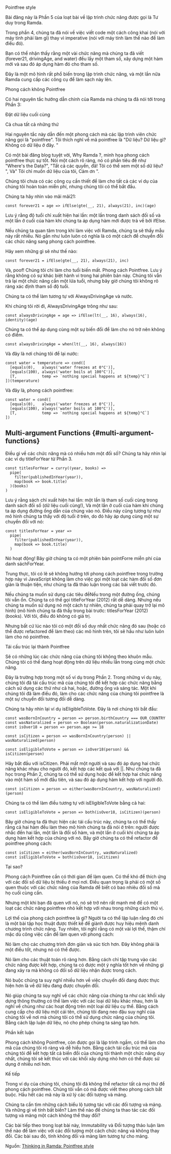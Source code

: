 Pointfree style

Bài đăng này là Phần 5 của loạt bài về lập trình chức năng được gọi là Tư duy trong Ramda.

Trong phần 4, chúng ta đã nói về việc viết code một cách công khai \(nói với máy tính phải làm gì\) thay vì imperative \(nói với máy tính làm thế nào để làm điều đó\).

Bạn có thể nhận thấy rằng một vài chức năng mà chúng ta đã viết \(forever21, drivingAge, and water\) đều lấy một tham số, xây dựng một hàm mới và sau đó áp dụng hàm đó cho tham số.

Đây là một mô hình rất phổ biến trong lập trình chức năng, và một lần nữa Ramda cung cấp các công cụ để làm sạch này lên.

Phong cách không Pointfree

Có hai nguyên tắc hướng dẫn chính của Ramda mà chúng ta đã nói tới trong Phần 3:

Đặt dữ liệu cuối cùng

Cà chua tất cả những thứ

Hai nguyên tắc này dẫn đến một phong cách mà các lập trình viên chức năng gọi là "pointfree". Tôi thích nghĩ về mã pointfree là "Dữ liệu? Dữ liệu gì? Không có dữ liệu ở đây. "

Có một bài đăng blog tuyệt vời, Why Ramda ?, minh họa phong cách pointfree thực sự tốt. Nói một cách rõ ràng, nó có phần tiêu đề như "Where's the Data?", "Tất cả các quyền, đã! Tôi có thể xem một số dữ liệu? ", Và" Tôi chỉ muốn dữ liệu của tôi, Cảm ơn ".

Chúng tôi chưa có các công cụ cần thiết để làm cho tất cả các ví dụ của chúng tôi hoàn toàn miễn phí, nhưng chúng tôi có thể bắt đầu.

Chúng ta hãy nhìn vào mãi mãi21:

```
const forever21 = age => ifElse(gte(__, 21), always(21), inc)(age)
```

Lưu ý rằng độ tuổi chỉ xuất hiện hai lần: một lần trong danh sách đối số và một lần ở cuối của hàm khi chúng ta áp dụng hàm mới được trả về bởi ifElse.

Nếu chúng ta quan tâm trong khi làm việc với Ramda, chúng ta sẽ thấy mẫu này rất nhiều. Nó gần như luôn luôn có nghĩa là có một cách để chuyển đổi các chức năng sang phong cách pointfree.

Hãy xem những gì sẽ như thế nào:

```
const forever21 = ifElse(gte(__, 21), always(21), inc)
```

Và, poof! Chúng tôi chỉ làm cho tuổi biến mất. Phong cách Pointfree. Lưu ý rằng không có sự khác biệt hành vi trong hai phiên bản này. Chúng tôi vẫn trả lại một chức năng cần một lứa tuổi, nhưng bây giờ chúng tôi không rõ ràng xác định tham số độ tuổi.

Chúng ta có thể làm tương tự với AlwaysDrivingAge và nước.

Khi chúng tôi rời đi, AlwaysDrivingAge trông như sau:

```
const alwaysDrivingAge = age => ifElse(lt(__, 16), always(16), identity)(age)
```

Chúng ta có thể áp dụng cùng một sự biến đổi để làm cho nó trở nên không có điểm.

```
const alwaysDrivingAge = when(lt(__, 16), always(16))
```

Và đây là nơi chúng tôi để lại nước:

    const water = temperature => cond([
      [equals(0),   always('water freezes at 0°C')],
      [equals(100), always('water boils at 100°C')],
      [T,           temp => `nothing special happens at ${temp}°C`]
    ])(temperature)

Và đây là, phong cách pointfree:

    const water = cond([
      [equals(0),   always('water freezes at 0°C')],
      [equals(100), always('water boils at 100°C')],
      [T,           temp => `nothing special happens at ${temp}°C`]
    ])

## Multi-argument Functions {#multi-argument-functions}

Điều gì về các chức năng mà có nhiều hơn một đối số? Chúng ta hãy nhìn lại các ví dụ titleForYear từ Phần 3.

```
const titlesForYear = curry((year, books) =>
  pipe(
    filter(publishedInYear(year)),
    map(book => book.title)
  )(books)
)
```

Lưu ý rằng sách chỉ xuất hiện hai lần: một lần là tham số cuối cùng trong danh sách đối số \(dữ liệu cuối cùng!\), Và một lần ở cuối của hàm khi chúng ta áp dụng đường ống dẫn của chúng vào nó. Điều này cũng tương tự như mô hình chúng ta thấy với độ tuổi ở trên, do đó hãy áp dụng cùng một sự chuyển đổi với nó:

```
const titlesForYear = year =>
  pipe(
    filter(publishedInYear(year)),
    map(book => book.title)
  )
```

Nó hoạt động! Bây giờ chúng ta có một phiên bản pointForre miễn phí của danh sáchForYear.



Trung thực, tôi có lẽ sẽ không hướng tới phong cách pointfree trong trường hợp này vì JavaScript không làm cho việc gọi một loạt các hàm đối số đơn giản là thuận tiện, như chúng ta đã thảo luận trong các bài viết trước đó.



Nếu chúng ta muốn sử dụng các tiêu đềNếu trong một đường ống, chúng tôi vẫn ổn. Chúng ta có thể gọi titleForYear \(2012\) rất dễ dàng. Nhưng nếu chúng ta muốn sử dụng nó một cách tự nhiên, chúng ta phải quay trở lại mô hình\) \(mô hình chúng ta đã thấy trong bài trước: titlesForYear \(2012\) \(books\). Với tôi, điều đó không có giá trị.



Nhưng bất cứ lúc nào tôi có một đối số duy nhất chức năng đó sau \(hoặc có thể được refactored để làm theo\) các mô hình trên, tôi sẽ hầu như luôn luôn làm cho nó pointfree.

Tái cấu trúc lại thành Pointfree



Sẽ có những lúc các chức năng của chúng tôi không theo khuôn mẫu. Chúng tôi có thể đang hoạt động trên dữ liệu nhiều lần trong cùng một chức năng.



Đây là trường hợp trong một số ví dụ trong Phần 2. Trong những ví dụ này, chúng tôi đã tái cấu trúc mã của chúng tôi để kết hợp các chức năng bằng cách sử dụng các thứ như cả hai, hoặc, đường ống và sáng tác. Một khi chúng tôi đã làm điều đó, làm cho các chức năng của chúng tôi pointfree là một sự chuyển đổi tương đối dễ dàng.



Chúng ta hãy nhìn lại ví dụ isEligibleToVote. Đây là nơi chúng tôi bắt đầu:

```
const wasBornInCountry = person => person.birthCountry === OUR_COUNTRY
const wasNaturalized = person => Boolean(person.naturalizationDate)
const isOver18 = person => person.age >= 18
 
const isCitizen = person => wasBornInCountry(person) || wasNaturalized(person)
 
const isEligibleToVote = person => isOver18(person) && isCitizen(person)
```

Hãy bắt đầu với isCitizen. Phải mất một người và sau đó áp dụng hai chức năng khác nhau cho người đó, kết hợp các kết quả với \|\|. Như chúng ta đã học trong Phần 2, chúng ta có thể sử dụng hoặc để kết hợp hai chức năng vào một hàm số mới đầu tiên, và sau đó áp dụng hàm kết hợp với người đó.

```
const isCitizen = person => either(wasBornInCountry, wasNaturalized)(person)

```

Chúng ta có thể làm điều tương tự với isEligibleToVote bằng cả hai:

```
const isEligibleToVote = person => both(isOver18, isCitizen)(person)

```

Bây giờ chúng ta đã thực hiện các tái cấu trúc này, chúng ta có thể thấy rằng cả hai hàm đều làm theo mô hình chúng ta đã nói ở trên: người được nhắc đến hai lần, một lần là đối số hàm, và một lần ở cuối khi chúng ta áp dụng hàm kết hợp của chúng với nó. Bây giờ chúng ta có thể refactor để pointfree phong cách:

```
const isCitizen = either(wasBornInCountry, wasNaturalized)
const isEligibleToVote = both(isOver18, isCitizen)
```

Tại sao?



Phong cách Pointfree cần có thời gian để làm quen. Có thể khó để thích ứng với các đối số dữ liệu bị thiếu ở mọi nơi. Điều quan trọng là phải có một số quen thuộc với các chức năng của Ramda để biết có bao nhiêu đối số mà họ cuối cùng cần.



Nhưng một khi bạn đã quen với nó, nó sẽ trở nên rất mạnh mẽ để có một loạt các chức năng pointfree nhỏ kết hợp với nhau trong những cách thú vị.



Lợi thế của phong cách pointfree là gì? Người ta có thể lập luận rằng đó chỉ là một bài tập học thuật được thiết kế để giành được huy hiệu mệnh danh chương trình chức năng. Tuy nhiên, tôi nghĩ rằng có một vài lợi thế, thậm chí mặc dù công việc cần để làm quen với phong cách:



Nó làm cho các chương trình đơn giản và súc tích hơn. Đây không phải là một điều tốt, nhưng nó có thể được.



Nó làm cho các thuật toán rõ ràng hơn. Bằng cách chỉ tập trung vào các chức năng được kết hợp, chúng ta có được một ý nghĩa tốt hơn về những gì đang xảy ra mà không có đối số dữ liệu nhận được trong cách.



Nó buộc chúng ta suy nghĩ nhiều hơn về việc chuyển đổi đang được thực hiện hơn là về dữ liệu đang được chuyển đổi.



Nó giúp chúng ta suy nghĩ về các chức năng của chúng ta như các khối xây dựng thông thường có thể làm việc với các loại dữ liệu khác nhau, hơn là nghĩ về chúng như các hoạt động trên một loại dữ liệu cụ thể. Bằng cách cung cấp cho dữ liệu một cái tên, chúng tôi đang neo đậu suy nghĩ của chúng tôi về nơi mà chúng tôi có thể sử dụng chức năng của chúng tôi. Bằng cách lập luận dữ liệu, nó cho phép chúng ta sáng tạo hơn.

Phần kết luận



Phong cách không Pointfree, còn được gọi là lập trình ngầm, có thể làm cho mã của chúng tôi rõ ràng và dễ hiểu hơn. Bằng cách tái cấu trúc mã của chúng tôi để kết hợp tất cả biến đổi của chúng tôi thành một chức năng duy nhất, chúng tôi sẽ kết thúc với các khối xây dựng nhỏ hơn có thể được sử dụng ở nhiều nơi hơn.



Kế tiếp



Trong ví dụ của chúng tôi, chúng tôi đã không thể refactor tất cả mọi thứ để phong cách pointfree. Chúng tôi vẫn có mã được viết theo phong cách bắt buộc. Hầu hết các mã này là xử lý các đối tượng và mảng.



Chúng ta cần tìm những cách biểu lộ tương tác với các đối tượng và mảng. Và những gì về tính bất biến? Làm thế nào để chúng ta thao tác các đối tượng và mảng một cách không thể thay đổi?



Các bài tiếp theo trong loạt bài này, Immutability và Đối tượng thảo luận làm thế nào để làm việc với các đối tượng một cách chức năng và không thay đổi. Các bài sau đó, tính không đổi và mảng làm tương tự cho mảng.

Nguồn: [Thinking in Ramda: Pointfree style](http://randycoulman.com/blog/2016/06/21/thinking-in-ramda-pointfree-style/)

